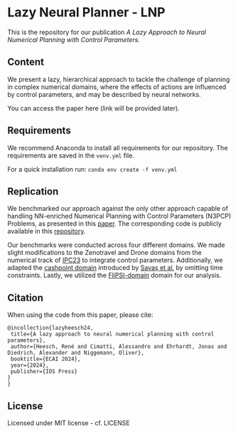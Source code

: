 # Lazy Neural Planner - LNP

This is the repository for our publication _A Lazy Approach to Neural Numerical Planning with Control Parameters_.

## Content
We present a lazy, hierarchical approach to tackle the challenge of planning in complex numerical domains, where the effects of actions are influenced by control parameters, and may be described by neural networks.

You can access the paper here (link will be provided later).

## Requirements 
We recommend Anaconda to install all requirements for our repository. The requirements are saved in the ```venv.yml``` file.

For a quick installation run: ```conda env create -f venv.yml```

## Replication
We benchmarked our approach against the only other approach capable of handling NN-enriched Numerical Planning with Control Parameters (N3PCP) Problems, as presented in this [paper](https://link.springer.com/chapter/10.1007/978-3-031-50485-3_33). The corresponding code is publicly available in this [repository](https://github.com/RHeesch/rainer).

Our benchmarks were conducted across four different domains. We made slight modifications to the Zenotravel and Drone domains from the numerical track of [IPC23](https://github.com/ipc2023-numeric/ipc2023-dataset) to integrate control parameters. Additionally, we adapted the [cashpoint domain](https://github.com/Emresav/ECAI16Domains/tree/master) introduced by [Savaş et al.](https://ebooks.iospress.nl/doi/10.3233/978-1-61499-672-9-1185) by omitting time constraints. Lastly, we utilized the [FliPSI-domain](https://github.com/imb-hsu/FliPSi) domain for our analysis.

## Citation
When using the code from this paper, please cite:
```
@incollection{lazyheesch24,
 title={A lazy approach to neural numerical planning with control parameters},
 author={Heesch, René and Cimatti, Alessandro and Ehrhardt, Jonas and Diedrich, Alexander and Niggemann, Oliver},
 booktitle={ECAI 2024},
 year={2024},
 publisher={IOS Press}
}
}
```

## License
Licensed under MIT license - cf. LICENSE
